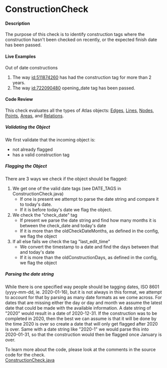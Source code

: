 # ConstructionCheck

#### Description

The purpose of this check is to identify construction tags where the construction hasn't been checked on recently, or 
the expected finish date has been passed.

#### Live Examples

Out of date constructions
1. The way [id:511874260](https://www.openstreetmap.org/way/511874260) has had the construction tag for more than 2 years.
2. The way [id:722090480](https://www.openstreetmap.org/way/722090480) opening_date tag has been passed.

#### Code Review

This check evaluates all the types of Atlas objects: 
[Edges](https://github.com/osmlab/atlas/blob/dev/src/main/java/org/openstreetmap/atlas/geography/atlas/items/Edge.java),
[Lines](https://github.com/osmlab/atlas/blob/dev/src/main/java/org/openstreetmap/atlas/geography/atlas/items/Line.java),
[Nodes](https://github.com/osmlab/atlas/blob/dev/src/main/java/org/openstreetmap/atlas/geography/atlas/items/Node.java),
[Points](https://github.com/osmlab/atlas/blob/dev/src/main/java/org/openstreetmap/atlas/geography/atlas/items/Point.java),
[Areas](https://github.com/osmlab/atlas/blob/dev/src/main/java/org/openstreetmap/atlas/geography/atlas/items/Area.java), and
[Relations](https://github.com/osmlab/atlas/blob/dev/src/main/java/org/openstreetmap/atlas/geography/atlas/items/Relation.java).

##### Validating the Object
We first validate that the incoming object is: 
* not already flagged
* has a valid construction tag

##### Flagging the Object
There are 3 ways we check if the object should be flagged:
1. We get one of the valid date tags (see DATE_TAGS in ConstructionCheck.java)
    * If one is present we attempt to parse the date string and compare it to today's date.
    * If it is before today's date we flag the object.
2. We check the "check_date" tag
    * If present we parse the date string and find how many months it is between the check_date and today's date
    * If it is more than the oldCheckDateMonths, as defined in the config, we flag the object
3. If all else fails we check the tag "last_edit_time"
    * We convert the timestamp to a date and find the days between that and today's date
    * If it is more than the oldConstructionDays, as defined in the config, we flag the object
    
##### Parsing the date string
While there is one specified way people should be tagging dates, ISO 8601 (yyyy-mm-dd, ie. 2020-01-16), but it is not always
in this format, we attempt to account for that by parsing as many date formats as we come across.
For dates that are missing either the day or day and month we assume the latest date that could be made with the
available information. A date string of "2020" would result in a date of 2020-12-31. If the construction was to be 
completed in 2020, then the best we can assume is that it will be done by the time 2020 is over so create a date that 
will only get flagged after 2020 is over. Same with a date string like "2020-1" we would parse this into 2020-01-31,
so that the construction would then be flagged once January is over.

To learn more about the code, please look at the comments in the source code for the check.  
[ConstructionCheck.java](../../src/main/java/org/openstreetmap/atlas/checks/validation/tag/ConstructionCheck.java)
